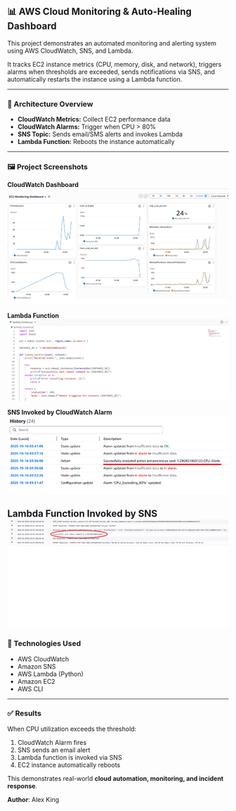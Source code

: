 ## 📊 AWS Cloud Monitoring & Auto-Healing Dashboard

This project demonstrates an automated monitoring and alerting system using AWS CloudWatch, SNS, and Lambda.

It tracks EC2 instance metrics (CPU, memory, disk, and network), triggers alarms when thresholds are exceeded, sends notifications via SNS, and automatically restarts the instance using a Lambda function.

---

### 🚀 Architecture Overview
- **CloudWatch Metrics:** Collect EC2 performance data  
- **CloudWatch Alarms:** Trigger when CPU > 80%  
- **SNS Topic:** Sends email/SMS alerts and invokes Lambda  
- **Lambda Function:** Reboots the instance automatically  

---

### 🖼️ Project Screenshots

**CloudWatch Dashboard**
![CloudWatch Dashboard](dashboard-widgets.png)

**Lambda Function**
![Alarm Trigger](lambda_function.png)

**SNS Invoked by CloudWatch Alarm**
![Lambda Logs](/sns-invoked.png)

**Lambda Function Invoked by SNS**
![Lambda Logs](/lambda-invoked-by-sns.png)
---

### 🧩 Technologies Used
- AWS CloudWatch  
- Amazon SNS  
- AWS Lambda (Python)  
- Amazon EC2  
- AWS CLI  

---

### ✅ Results
When CPU utilization exceeds the threshold:
1. CloudWatch Alarm fires  
2. SNS sends an email alert  
3. Lambda function is invoked via SNS  
4. EC2 instance automatically reboots  

This demonstrates real-world **cloud automation, monitoring, and incident response**.

**Author**: Alex King
